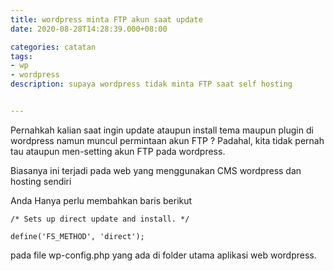 ```yaml
---
title: wordpress minta FTP akun saat update
date: 2020-08-28T14:28:39.000+08:00

categories: catatan
tags:
- wp
- wordpress
description: supaya wordpress tidak minta FTP saat self hosting


---
```

Pernahkah kalian saat ingin update ataupun install tema maupun plugin di wordpress namun muncul permintaan akun FTP ? Padahal, kita tidak pernah tau ataupun men-setting akun FTP pada wordpress.

Biasanya ini terjadi pada web yang menggunakan CMS wordpress dan hosting sendiri

Anda Hanya perlu membahkan baris berikut

    /* Sets up direct update and install. */

    define('FS_METHOD', 'direct');

pada file wp-config.php yang ada di folder utama aplikasi web wordpress.